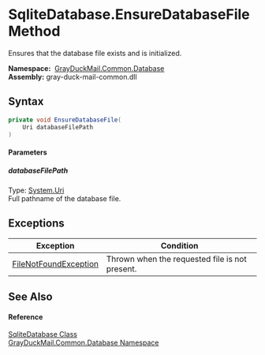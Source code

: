 SqliteDatabase.EnsureDatabaseFile Method
========================================
Ensures that the database file exists and is initialized.

  **Namespace:**  [GrayDuckMail.Common.Database][1]  
  **Assembly:** gray-duck-mail-common.dll

Syntax
------

```csharp
private void EnsureDatabaseFile(
	Uri databaseFilePath
)
```

#### Parameters

##### *databaseFilePath*
Type: [System.Uri][2]  
 Full pathname of the database file.


Exceptions
----------

| Exception                  | Condition                                      |
| -------------------------- | ---------------------------------------------- |
| [FileNotFoundException][3] | Thrown when the requested file is not present. |


See Also
--------

#### Reference
[SqliteDatabase Class][4]  
[GrayDuckMail.Common.Database Namespace][1]  

[1]: ../README.md
[2]: https://docs.microsoft.com/dotnet/api/system.uri
[3]: https://docs.microsoft.com/dotnet/api/system.io.filenotfoundexception
[4]: README.md